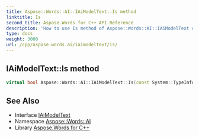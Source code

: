 ```yaml
---
title: Aspose::Words::AI::IAiModelText::Is method
linktitle: Is
second_title: Aspose.Words for C++ API Reference
description: 'How to use Is method of Aspose::Words::AI::IAiModelText class in C++.'
type: docs
weight: 3000
url: /cpp/aspose.words.ai/iaimodeltext/is/
---
```

## IAiModelText::Is method




```cpp
virtual bool Aspose::Words::AI::IAiModelText::Is(const System::TypeInfo &target) const override
```

## See Also

* Interface [IAiModelText](../)
* Namespace [Aspose::Words::AI](../../)
* Library [Aspose.Words for C++](../../../)
